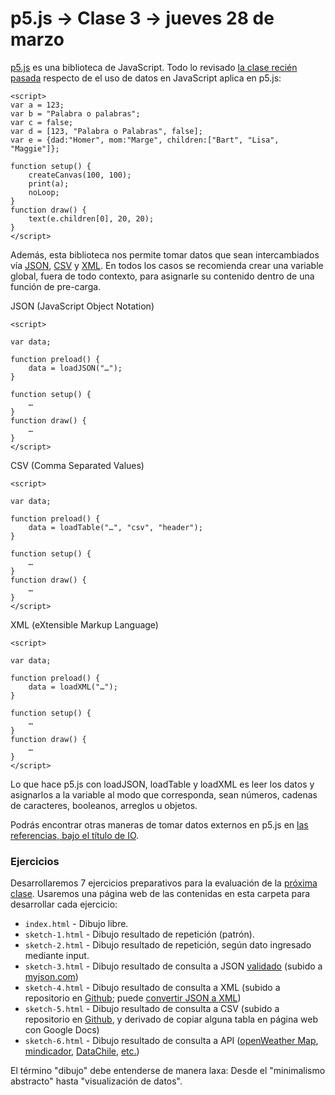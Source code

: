 # p5.js → Clase 3 → jueves 28 de marzo

[p5.js](https://p5js.org/es/get-started/) es una biblioteca de JavaScript. Todo lo revisado [la clase recién pasada](https://github.com/profesorfaco/AUD5V0010-2019/tree/master/clase-02#p5js--clase-2--jueves-20-de-marzo) respecto de el uso de datos en JavaScript aplica en p5.js:

```
<script>
var a = 123;
var b = "Palabra o palabras";
var c = false;
var d = [123, "Palabra o Palabras", false];
var e = {dad:"Homer", mom:"Marge", children:["Bart", "Lisa", "Maggie"]};

function setup() {
	createCanvas(100, 100);
	print(a);
	noLoop;
}
function draw() {
	text(e.children[0], 20, 20);
}
</script>
```

Además, esta biblioteca nos permite tomar datos que sean intercambiados vía [JSON](https://p5js.org/reference/#/p5/loadJSON), [CSV](https://p5js.org/reference/#/p5/loadTable) y [XML](https://p5js.org/reference/#/p5/loadXML). En todos los casos se recomienda crear una variable global, fuera de todo contexto, para asignarle su contenido dentro de una función de pre-carga. 

JSON (JavaScript Object Notation)

```
<script>

var data;

function preload() {
	data = loadJSON("…");
}

function setup() {
	… 
}
function draw() {
	…
}
</script>
```

CSV (Comma Separated Values)

```
<script>

var data;

function preload() {
	data = loadTable("…", "csv", "header");
}

function setup() {
	… 
}
function draw() {
	…
}
</script>
```

XML (eXtensible Markup Language)

```
<script>

var data;

function preload() {
	data = loadXML("…");
}

function setup() {
	… 
}
function draw() {
	…
}
</script>
```

Lo que hace p5.js con loadJSON, loadTable y loadXML es leer los datos y asignarlos a la variable al modo que corresponda, sean números, cadenas de caracteres, booleanos, arreglos u objetos.

Podrás encontrar otras maneras de tomar datos externos en p5.js en [las referencias, bajo el título de IO](https://p5js.org/reference/#group-IO).

### Ejercicios

Desarrollaremos 7 ejercicios preparativos para la evaluación de la [próxima clase](https://github.com/profesorfaco/AUD5V0010-2019/tree/master/clase-04). Usaremos una página web de las contenidas en esta carpeta para desarrollar cada ejercicio: 

- `index.html` - Dibujo libre.
- `sketch-1.html` - Dibujo resultado de repetición (patrón).
- `sketch-2.html` - Dibujo resultado de repetición, según dato ingresado mediante input.
- `sketch-3.html` - Dibujo resultado de consulta a JSON [validado](https://jsonlint.com/) (subido a [myjson.com](http://myjson.com/))
- `sketch-4.html` - Dibujo resultado de consulta a XML (subido a repositorio en [Github](https://github.com/); puede [convertir JSON a XML](http://convertjson.com/json-to-xml.htm))
- `sketch-5.html` - Dibujo resultado de consulta a CSV (subido a repositorio en [Github](https://github.com/), y derivado de copiar alguna tabla en página web con Google Docs)
- `sketch-6.html` - Dibujo resultado de consulta a API ([openWeather Map](https://openweathermap.org/), [mindicador](https://mindicador.cl/), [DataChile](https://es.datachile.io/about/api), [etc.](https://github.com/jdorfman/awesome-json-datasets#awesome-json-datasets-)) 

El término "dibujo" debe entenderse de manera laxa: Desde el "minimalismo abstracto" hasta "visualización de datos".
